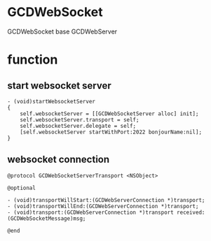 # GCDWebSocket
GCDWebSocket base GCDWebServer

# function
## start websocket server
``` 
- (void)startWebsocketServer
{
    self.websocketServer = [[GCDWebSocketServer alloc] init];
    self.websocketServer.transport = self;
    self.websocketServer.delegate = self;
    [self.websocketServer startWithPort:2022 bonjourName:nil];
}
```

## websocket connection
```
@protocol GCDWebSocketServerTransport <NSObject>

@optional

- (void)transportWillStart:(GCDWebServerConnection *)transport;
- (void)transportWillEnd:(GCDWebServerConnection *)transport;
- (void)transport:(GCDWebServerConnection *)transport received:(GCDWebSocketMessage)msg;

@end
```

